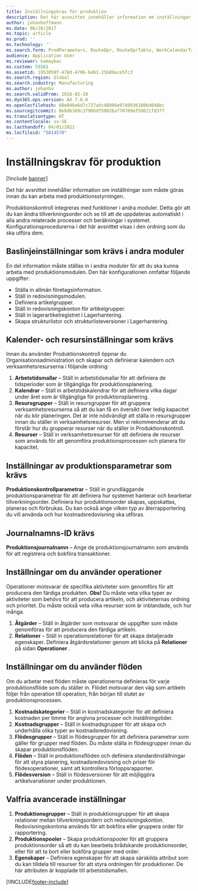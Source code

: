 ```yaml
---
title: Inställningskrav för produktion
description: Det här avsnittet innehåller information om inställningar som måste göras innan du kan arbeta med produktionsstyrningen.
author: johanhoffmann
ms.date: 06/20/2017
ms.topic: article
ms.prod: ''
ms.technology: ''
ms.search.form: ProdParameters, RouteOpr, RouteOprTable, WorkCalendarTable, WorkTimeTable, WrkCtrTable
audience: Application User
ms.reviewer: kamaybac
ms.custom: 55561
ms.assetid: 1953059f-478d-4706-b461-25b89ace5fc3
ms.search.region: Global
ms.search.industry: Manufacturing
ms.author: johanho
ms.search.validFrom: 2016-02-28
ms.dyn365.ops.version: AX 7.0.0
ms.openlocfilehash: 68e04be6d7c727adc48996e97499361006d048bc
ms.sourcegitcommit: 0e8db169c3f90bd750826af76709ef5d621fd377
ms.translationtype: HT
ms.contentlocale: sv-SE
ms.lasthandoff: 04/01/2021
ms.locfileid: "5814570"
---
```

# <a name="production-setup-requirements"></a>Inställningskrav för produktion

[!include [banner](../includes/banner.md)]

Det här avsnittet innehåller information om inställningar som måste göras innan du kan arbeta med produktionsstyrningen. 

Produktionskontroll integreras med funktioner i andra moduler. Detta gör att du kan ändra tillverkningsorder och se till att de uppdateras automatiskt i alla andra relaterade processer och beräkningar i systemet. Konfigurationsprocedurerna i det här avsnittet visas i den ordning som du ska utföra dem.

## <a name="required-baseline-setup-in-other-modules"></a>Baslinjeinställningar som krävs i andra moduler
En del information måste ställas in i andra moduler för att du ska kunna arbeta med produktionsmodulen. Den här konfigurationen omfattar följande uppgifter:

-   Ställa in allmän företagsinformation.
-   Ställ in redovisningsmodulen.
-   Definiera artikelgrupper.
-   Ställ in redovisningskonton för artikelgrupper.
-   Ställ in lagerartikelregistret i Lagerhantering.
-   Skapa strukturlistor och strukturlisteversioner i Lagerhantering.

## <a name="required-calendar-and-resource-setup"></a>Kalender- och resursinställningar som krävs
Innan du använder Produktionskontroll öppnar du Organisationsadministration och skapar och definierar kalendern och verksamhetsresurserna i följande ordning:

1.  **Arbetstidsmallar** – Ställ in arbetstidsmallar för att definiera de tidsperioder som är tillgängliga för produktionsplanering.
2.  **Kalendrar** – Ställ in arbetstidskalendrar för att definiera vilka dagar under året som är tillgängliga för produktionsplanering.
3.  **Resursgrupper** – Ställ in resursgrupper för att gruppera verksamhetsresurserna så att du kan få en översikt över ledig kapacitet när du kör planeringen. Det är inte nödvändigt att ställa in resursgrupper innan du ställer in verksamhetsresurser. Men vi rekommenderar att du förstår hur du grupperar resurser när du ställer in Produktionskontroll.
4.  **Resurser** – Ställ in verksamhetsresurser för att definiera de resurser som används för att genomföra produktionsprocessen och planera för kapacitet.

## <a name="required-production-parameters-setup"></a>Inställningar av produktionsparametrar som krävs
**Produktionskontrollparametrar** – Ställ in grundläggande produktionsparametrar för att definiera hur systemet hanterar och bearbetar tillverkningsorder. Definiera hur produktionsorder skapas, uppskattas, planeras och förbrukas. Du kan också ange vilken typ av återrapportering du vill använda och hur kostnadsredovisning ska utföras.

## <a name="required-journal-name-identification"></a>Journalnamns-ID krävs
**Produktionsjournalnamn** – Ange de produktionsjournalnamn som används för att registrera och bokföra transaktioner.

## <a name="setup-if-you-use-operations"></a>Inställningar om du använder operationer
Operationer motsvarar de specifika aktiviteter som genomförs för att producera den färdiga produkten. **Obs!** Du måste veta vilka typer av aktiviteter som behövs för att producera artikeln, och aktiviteternas ordning och prioritet. Du måste också veta vilka resurser som är inblandade, och hur många.

1.  **Åtgärder** – Ställ in åtgärder som motsvarar de uppgifter som måste genomföras för att producera den färdiga artikeln.
2.  **Relationer** – Ställ in operationsrelationer för att skapa detaljerade egenskaper. Definiera åtgärdsrelationer genom att klicka på **Relationer** på sidan **Operationer** .

## <a name="setup-if-you-use-routes"></a>Inställningar om du använder flöden
Om du arbetar med flöden måste operationerna definieras för varje produktionsflöde som du ställer in. Flödet motsvarar den väg som artikeln följer från operation till operation, från början till slutet av produktionsprocessen.

1.  **Kostnadskategorier** – Ställ in kostnadskategorier för att definiera kostnaden per timme för angivna processer och inställningstider.
2.  **Kostnadsgrupper** – Ställ in kostnadsgrupper för att skapa och underhålla olika typer av kostnadsredovisning.
3.  **Flödesgrupper** – Ställ in flödesgrupper för att definiera parametrar som gäller för grupper med flöden. Du måste ställa in flödesgrupper innan du skapar produktionsflöden.
4.  **Flöden** – Ställ in produktionsflöden och definiera standardinställningar för att styra planering, kostnadsredovisning och priser för flödesoperationer, samt att kontrollera förloppsrapporter.
5.  **Flödesversion** – Ställ in flödesversioner för att möjliggöra artikelvariationer under produktionen.

## <a name="optional-advanced-settings"></a>Valfria avancerade inställningar
1.  **Produktionsgrupper** – Ställ in produktionsgrupper för att skapa relationer mellan tillverkningsordern och redovisningskonton. Redovisningskontona används för att bokföra eller gruppera order för rapportering.
2.  **Produktionspooler** – Skapa produktionspooler för att gruppera produktionsorder så att du kan bearbeta brådskande produktionsorder, eller för att ta bort eller bokföra grupper med order.
3.  **Egenskaper** – Definiera egenskaper för att skapa särskilda attribut som du kan tilldela till resurser för att styra ordningen för produktioner. De här attributen är kopplade till arbetstidsmallen.






[!INCLUDE[footer-include](../../includes/footer-banner.md)]